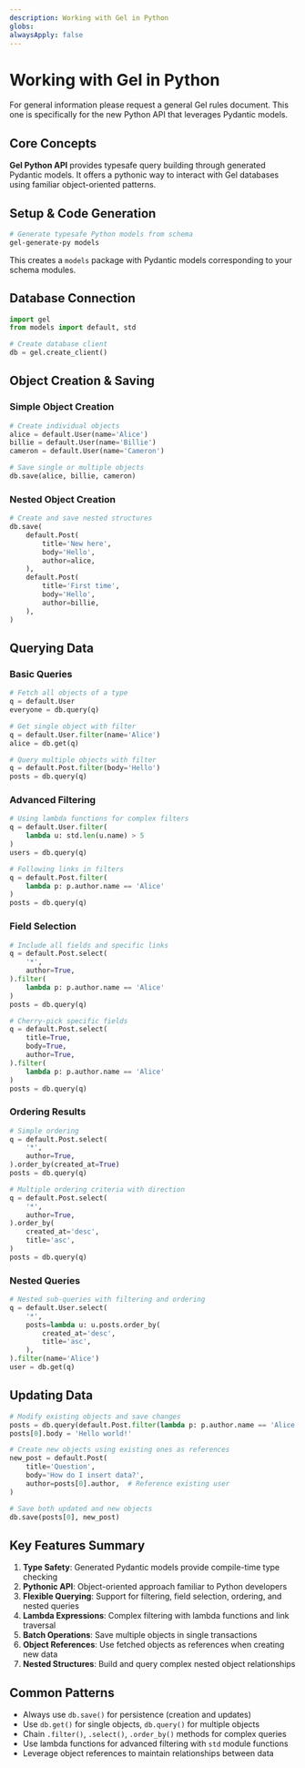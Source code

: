 ```yaml
---
description: Working with Gel in Python
globs: 
alwaysApply: false
---
```


# Working with Gel in Python

For general information please request a general Gel rules document.
This one is specifically for the new Python API that leverages Pydantic models.

## Core Concepts

**Gel Python API** provides typesafe query building through generated Pydantic models. It offers a pythonic way to interact with Gel databases using familiar object-oriented patterns.

## Setup & Code Generation

```bash
# Generate typesafe Python models from schema
gel-generate-py models
```

This creates a `models` package with Pydantic models corresponding to your schema modules.

## Database Connection

```python
import gel
from models import default, std

# Create database client
db = gel.create_client()
```

## Object Creation & Saving

### Simple Object Creation
```python
# Create individual objects
alice = default.User(name='Alice')
billie = default.User(name='Billie')
cameron = default.User(name='Cameron')

# Save single or multiple objects
db.save(alice, billie, cameron)
```

### Nested Object Creation
```python
# Create and save nested structures
db.save(
    default.Post(
        title='New here',
        body='Hello',
        author=alice,
    ),
    default.Post(
        title='First time', 
        body='Hello',
        author=billie,
    ),
)
```

## Querying Data

### Basic Queries
```python
# Fetch all objects of a type
q = default.User
everyone = db.query(q)

# Get single object with filter
q = default.User.filter(name='Alice')
alice = db.get(q)

# Query multiple objects with filter
q = default.Post.filter(body='Hello')
posts = db.query(q)
```

### Advanced Filtering
```python
# Using lambda functions for complex filters
q = default.User.filter(
    lambda u: std.len(u.name) > 5
)
users = db.query(q)

# Following links in filters
q = default.Post.filter(
    lambda p: p.author.name == 'Alice'
)
posts = db.query(q)
```

### Field Selection
```python
# Include all fields and specific links
q = default.Post.select(
    '*',
    author=True,
).filter(
    lambda p: p.author.name == 'Alice'
)
posts = db.query(q)

# Cherry-pick specific fields
q = default.Post.select(
    title=True,
    body=True,
    author=True,
).filter(
    lambda p: p.author.name == 'Alice'
)
posts = db.query(q)
```

### Ordering Results
```python
# Simple ordering
q = default.Post.select(
    '*',
    author=True,
).order_by(created_at=True)
posts = db.query(q)

# Multiple ordering criteria with direction
q = default.Post.select(
    '*',
    author=True,
).order_by(
    created_at='desc',
    title='asc',
)
posts = db.query(q)
```

### Nested Queries
```python
# Nested sub-queries with filtering and ordering
q = default.User.select(
    '*',
    posts=lambda u: u.posts.order_by(
        created_at='desc',
        title='asc',
    ),
).filter(name='Alice')
user = db.get(q)
```

## Updating Data

```python
# Modify existing objects and save changes
posts = db.query(default.Post.filter(lambda p: p.author.name == 'Alice'))
posts[0].body = 'Hello world!'

# Create new objects using existing ones as references
new_post = default.Post(
    title='Question',
    body='How do I insert data?',
    author=posts[0].author,  # Reference existing user
)

# Save both updated and new objects
db.save(posts[0], new_post)
```

## Key Features Summary

1. **Type Safety**: Generated Pydantic models provide compile-time type checking
2. **Pythonic API**: Object-oriented approach familiar to Python developers  
3. **Flexible Querying**: Support for filtering, field selection, ordering, and nested queries
4. **Lambda Expressions**: Complex filtering with lambda functions and link traversal
5. **Batch Operations**: Save multiple objects in single transactions
6. **Object References**: Use fetched objects as references when creating new data
7. **Nested Structures**: Build and query complex nested object relationships

## Common Patterns

- Always use `db.save()` for persistence (creation and updates)
- Use `db.get()` for single objects, `db.query()` for multiple objects
- Chain `.filter()`, `.select()`, `.order_by()` methods for complex queries
- Use lambda functions for advanced filtering with `std` module functions
- Leverage object references to maintain relationships between data




